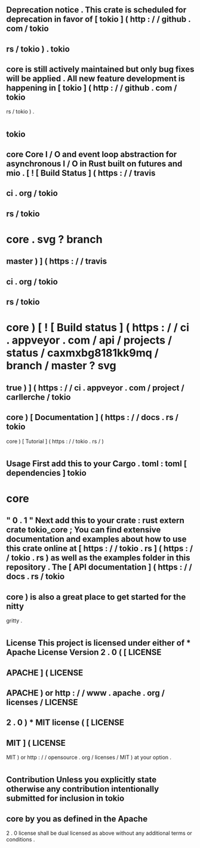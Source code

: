 #
Deprecation
notice
.
This
crate
is
scheduled
for
deprecation
in
favor
of
[
tokio
]
(
http
:
/
/
github
.
com
/
tokio
-
rs
/
tokio
)
.
tokio
-
core
is
still
actively
maintained
but
only
bug
fixes
will
be
applied
.
All
new
feature
development
is
happening
in
[
tokio
]
(
http
:
/
/
github
.
com
/
tokio
-
rs
/
tokio
)
.
#
tokio
-
core
Core
I
/
O
and
event
loop
abstraction
for
asynchronous
I
/
O
in
Rust
built
on
futures
and
mio
.
[
!
[
Build
Status
]
(
https
:
/
/
travis
-
ci
.
org
/
tokio
-
rs
/
tokio
-
core
.
svg
?
branch
=
master
)
]
(
https
:
/
/
travis
-
ci
.
org
/
tokio
-
rs
/
tokio
-
core
)
[
!
[
Build
status
]
(
https
:
/
/
ci
.
appveyor
.
com
/
api
/
projects
/
status
/
caxmxbg8181kk9mq
/
branch
/
master
?
svg
=
true
)
]
(
https
:
/
/
ci
.
appveyor
.
com
/
project
/
carllerche
/
tokio
-
core
)
[
Documentation
]
(
https
:
/
/
docs
.
rs
/
tokio
-
core
)
[
Tutorial
]
(
https
:
/
/
tokio
.
rs
/
)
#
#
Usage
First
add
this
to
your
Cargo
.
toml
:
toml
[
dependencies
]
tokio
-
core
=
"
0
.
1
"
Next
add
this
to
your
crate
:
rust
extern
crate
tokio_core
;
You
can
find
extensive
documentation
and
examples
about
how
to
use
this
crate
online
at
[
https
:
/
/
tokio
.
rs
]
(
https
:
/
/
tokio
.
rs
)
as
well
as
the
examples
folder
in
this
repository
.
The
[
API
documentation
]
(
https
:
/
/
docs
.
rs
/
tokio
-
core
)
is
also
a
great
place
to
get
started
for
the
nitty
-
gritty
.
#
License
This
project
is
licensed
under
either
of
*
Apache
License
Version
2
.
0
(
[
LICENSE
-
APACHE
]
(
LICENSE
-
APACHE
)
or
http
:
/
/
www
.
apache
.
org
/
licenses
/
LICENSE
-
2
.
0
)
*
MIT
license
(
[
LICENSE
-
MIT
]
(
LICENSE
-
MIT
)
or
http
:
/
/
opensource
.
org
/
licenses
/
MIT
)
at
your
option
.
#
#
#
Contribution
Unless
you
explicitly
state
otherwise
any
contribution
intentionally
submitted
for
inclusion
in
tokio
-
core
by
you
as
defined
in
the
Apache
-
2
.
0
license
shall
be
dual
licensed
as
above
without
any
additional
terms
or
conditions
.
